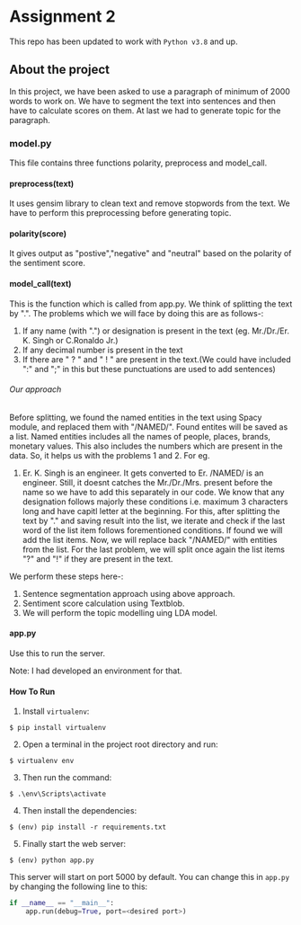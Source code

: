 # Assignment 2
This repo has been updated to work with `Python v3.8` and up.

## About the project
In this project, we have been asked to use a paragraph of minimum of 2000 words to work on. We have to segment the text into sentences and then have to calculate scores on them. At last we had to generate topic for the paragraph.

### model.py
This file contains three functions polarity, preprocess and model_call.

#### preprocess(text)
It uses gensim library to clean text and remove stopwords from the text. We have to perform this preprocessing before generating topic.

#### polarity(score)
It gives output as "postive","negative" and "neutral" based on the polarity of the sentiment score.

#### model_call(text)
This is the function which is called from app.py. We think of splitting the text by ".". The problems which we will face by doing this are as follows-:
1. If any name (with ".") or designation is present in the text (eg. Mr./Dr./Er. K. Singh or C.Ronaldo Jr.)
2. If any decimal number is present in the text
3. If there are " ? " and " ! " are present in the text.(We could have included ":" and ";" in this but these punctuations are used to add sentences)

###### Our approach
Before splitting, we found the named entities in the text using Spacy module, and replaced them with "/NAMED/". Found entites will be saved as a list. Named entities includes all the names of  people, places, brands, monetary values. This also includes the numbers which are present in the data. So, it helps us with the problems 1 and 2. 
For eg.
1. Er. K. Singh is an engineer.
It gets converted to Er. /NAMED/ is an engineer.
Still, it doesnt catches the Mr./Dr./Mrs. present before the name so we have to add this separately in our code. We know that any designation follows majorly these conditions i.e. maximum 3 characters long and have capitl letter at the beginning. For this, after splitting the text by "." and saving result into the list, we iterate and check if the last word of the list item follows forementioned conditions. If found we will add the list items.
Now, we will replace back "/NAMED/" with entities from the list.
For the last problem, we will split once again the list items "?" and "!" if they are present in the text.

We perform these steps here-:
1.  Sentence segmentation approach using above approach.
2.  Sentiment score calculation using Textblob.
3.  We will perform the topic modelling uing LDA model.

#### app.py
Use this to run the server.

Note: I had developed an environment for that.

#### How To Run
1. Install `virtualenv`:
```
$ pip install virtualenv
```

2. Open a terminal in the project root directory and run:
```
$ virtualenv env
```

3. Then run the command:
```
$ .\env\Scripts\activate
```

4. Then install the dependencies:
```
$ (env) pip install -r requirements.txt
```

5. Finally start the web server:
```
$ (env) python app.py
```

This server will start on port 5000 by default. You can change this in `app.py` by changing the following line to this:

```python
if __name__ == "__main__":
    app.run(debug=True, port=<desired port>)
```
